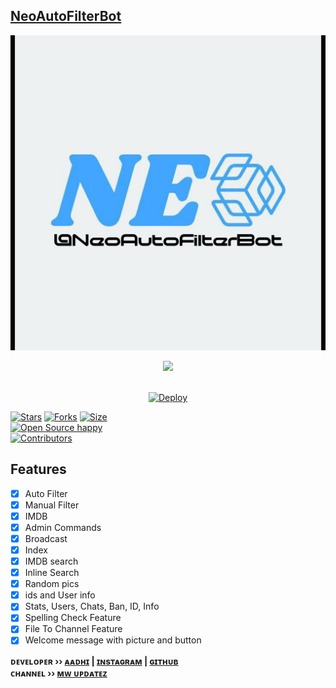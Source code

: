 ## <b>[NeoAutoFilterBot](https://telegram.dog/NeoAutoFilterBot)</b>
<p align="center">
  <img src="Logo/New Project 33 [11ACD6A].png" alt="Neo Logo">
</p>

<p align="center">
<a href="https://youtube.com/channel/UCf_dVNrilcT0V2R--HbYpMA">
  <img src="https://img.shields.io/badge/Subscribe-red?logo=youtube" width="180">
</p>

<p align="center">
<br>
<a href="https://heroku.com/deploy?template=https://github.com/Aadhi000/Dudu--Bot">
  <img src="https://www.herokucdn.com/deploy/button.svg" alt="Deploy">
</a>
</p>

[![Stars](https://img.shields.io/github/stars/Aadhi000/Neo?style=flat-square&color=orange)](https://github.com/Aadhi000/Neo/stargazers)
[![Forks](https://img.shields.io/github/forks/Aadhi000/Neo?style=flat-square&color=blue)](https://github.com/Aadhi000/Neo/fork)
[![Size](https://img.shields.io/github/repo-size/Aadhi000/Neo?style=flat-square&color=black)](https://github.com/Aadhi000/Neo)   
[![Open Source happy ](https://badges.frapsoft.com/os/v2/open-source.svg?v=110)](https://github.com/Aadhi000/Nei)   
[![Contributors](https://img.shields.io/github/contributors/Aadhi000/Neo?style=flat-square&color=green)](https://github.com/Aadhi000/Neo/graphs/contributors)
## Features

- [x] Auto Filter
- [x] Manual Filter
- [x] IMDB
- [x] Admin Commands
- [x] Broadcast
- [x] Index
- [x] IMDB search
- [x] Inline Search
- [x] Random pics
- [x] ids and User info 
- [x] Stats, Users, Chats, Ban, ID, Info
- [x] Spelling Check Feature
- [x] File To Channel Feature
- [x] Welcome message with picture and button

<b>ᴅᴇᴠᴇʟᴏᴘᴇʀ ›› [ᴀᴀᴅʜɪ](https://telegram.dog/AboutAadhi) | [ɪɴsᴛᴀɢʀᴀᴍ](https://www.instagram.com/_aadil_m__/) | [ɢɪᴛʜᴜʙ](GitHub.com/Aadhi000)</b>                                                                                                                                                                                    
<b>ᴄʜᴀɴɴᴇʟ ›› [ᴍᴡ ᴜᴘᴅᴀᴛᴇᴢ](https://t.me/MWUpdatez)</b>
